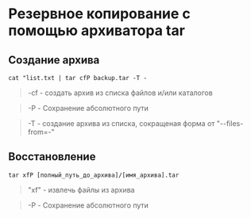 # Резервное копирование с помощью архиватора tar

## Создание архива

```
cat "list.txt | tar cfP backup.tar -T -

```

> -cf - создать архив из списка файлов и/или каталогов

> -P - Сохранение абсолютного пути

> -T - создание архива из списка, сокращеная форма от "--files-from=-"


## Восстановление

```
tar xfP [полный_путь_до_архива]/[имя_архива].tar

```
> "xf" - извлечь файлы из архива

> -P - Сохранение абсолютного пути

